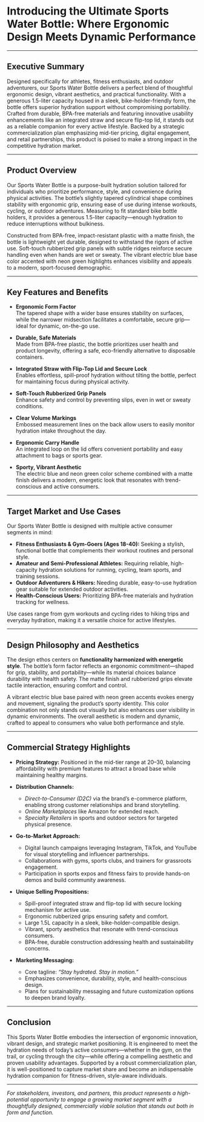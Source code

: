 # Introducing the Ultimate Sports Water Bottle: Where Ergonomic Design Meets Dynamic Performance

---

## Executive Summary

Designed specifically for athletes, fitness enthusiasts, and outdoor adventurers, our Sports Water Bottle delivers a perfect blend of thoughtful ergonomic design, vibrant aesthetics, and practical functionality. With a generous 1.5-liter capacity housed in a sleek, bike-holder-friendly form, the bottle offers superior hydration support without compromising portability. Crafted from durable, BPA-free materials and featuring innovative usability enhancements like an integrated straw and secure flip-top lid, it stands out as a reliable companion for every active lifestyle. Backed by a strategic commercialization plan emphasizing mid-tier pricing, digital engagement, and retail partnerships, this product is poised to make a strong impact in the competitive hydration market.

---

## Product Overview

Our Sports Water Bottle is a purpose-built hydration solution tailored for individuals who prioritize performance, style, and convenience during physical activities. The bottle’s slightly tapered cylindrical shape combines stability with ergonomic grip, ensuring ease of use during intense workouts, cycling, or outdoor adventures. Measuring to fit standard bike bottle holders, it provides a generous 1.5-liter capacity—enough hydration to reduce interruptions without bulkiness.

Constructed from BPA-free, impact-resistant plastic with a matte finish, the bottle is lightweight yet durable, designed to withstand the rigors of active use. Soft-touch rubberized grip panels with subtle ridges reinforce secure handling even when hands are wet or sweaty. The vibrant electric blue base color accented with neon green highlights enhances visibility and appeals to a modern, sport-focused demographic.

---

## Key Features and Benefits

- **Ergonomic Form Factor**  
  The tapered shape with a wider base ensures stability on surfaces, while the narrower midsection facilitates a comfortable, secure grip—ideal for dynamic, on-the-go use.

- **Durable, Safe Materials**  
  Made from BPA-free plastic, the bottle prioritizes user health and product longevity, offering a safe, eco-friendly alternative to disposable containers.

- **Integrated Straw with Flip-Top Lid and Secure Lock**  
  Enables effortless, spill-proof hydration without tilting the bottle, perfect for maintaining focus during physical activity.

- **Soft-Touch Rubberized Grip Panels**  
  Enhance safety and control by preventing slips, even in wet or sweaty conditions.

- **Clear Volume Markings**  
  Embossed measurement lines on the back allow users to easily monitor hydration intake throughout the day.

- **Ergonomic Carry Handle**  
  An integrated loop on the lid offers convenient portability and easy attachment to bags or sports gear.

- **Sporty, Vibrant Aesthetic**  
  The electric blue and neon green color scheme combined with a matte finish delivers a modern, energetic look that resonates with trend-conscious and active consumers.

---

## Target Market and Use Cases

Our Sports Water Bottle is designed with multiple active consumer segments in mind:

- **Fitness Enthusiasts & Gym-Goers (Ages 18-40):** Seeking a stylish, functional bottle that complements their workout routines and personal style.
- **Amateur and Semi-Professional Athletes:** Requiring reliable, high-capacity hydration solutions for running, cycling, team sports, and training sessions.
- **Outdoor Adventurers & Hikers:** Needing durable, easy-to-use hydration gear suitable for extended outdoor activities.
- **Health-Conscious Users:** Prioritizing BPA-free materials and hydration tracking for wellness.

Use cases range from gym workouts and cycling rides to hiking trips and everyday hydration, making it a versatile choice for active lifestyles.

---

## Design Philosophy and Aesthetics

The design ethos centers on **functionality harmonized with energetic style**. The bottle’s form factor reflects an ergonomic commitment—shaped for grip, stability, and portability—while its material choices balance durability with health safety. The matte finish and rubberized grips elevate tactile interaction, ensuring comfort and control.

A vibrant electric blue base paired with neon green accents evokes energy and movement, signaling the product’s sporty identity. This color combination not only stands out visually but also enhances user visibility in dynamic environments. The overall aesthetic is modern and dynamic, crafted to appeal to consumers who value both performance and style.

---

## Commercial Strategy Highlights

- **Pricing Strategy:** Positioned in the mid-tier range at $20–$30, balancing affordability with premium features to attract a broad base while maintaining healthy margins.

- **Distribution Channels:**  
  - *Direct-to-Consumer (D2C)* via the brand’s e-commerce platform, enabling strong customer relationships and brand storytelling.  
  - *Online Marketplaces* like Amazon for extended reach.  
  - *Specialty Retailers* in sports and outdoor sectors for targeted physical presence.

- **Go-to-Market Approach:**  
  - Digital launch campaigns leveraging Instagram, TikTok, and YouTube for visual storytelling and influencer partnerships.  
  - Collaborations with gyms, sports clubs, and trainers for grassroots engagement.  
  - Participation in sports expos and fitness fairs to provide hands-on demos and build community awareness.

- **Unique Selling Propositions:**  
  - Spill-proof integrated straw and flip-top lid with secure locking mechanism for active use.  
  - Ergonomic rubberized grips ensuring safety and comfort.  
  - Large 1.5L capacity in a sleek, bike-holder-compatible design.  
  - Vibrant, sporty aesthetics that resonate with trend-conscious consumers.  
  - BPA-free, durable construction addressing health and sustainability concerns.

- **Marketing Messaging:**  
  - Core tagline: *“Stay hydrated. Stay in motion.”*  
  - Emphasizes convenience, durability, style, and health-conscious design.  
  - Plans for sustainability messaging and future customization options to deepen brand loyalty.

---

## Conclusion

This Sports Water Bottle embodies the intersection of ergonomic innovation, vibrant design, and strategic market positioning. It is engineered to meet the hydration needs of today’s active consumers—whether in the gym, on the trail, or cycling through the city—while offering a compelling aesthetic and proven usability advantages. Supported by a robust commercialization plan, it is well-positioned to capture market share and become an indispensable hydration companion for fitness-driven, style-aware individuals.

---

*For stakeholders, investors, and partners, this product represents a high-potential opportunity to engage a growing market segment with a thoughtfully designed, commercially viable solution that stands out both in form and function.*